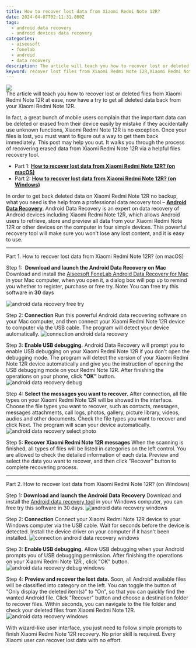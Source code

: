 ```yaml
---
title: How to recover lost data from Xiaomi Redmi Note 12R?
date: 2024-04-07T02:11:31.860Z
tags: 
  - android data recovery
  - android devices data recovery
categories: 
  - aiseesoft
  - fonelab
  - android
  - data recovery
description: The article will teach you how to recover lost or deleted files from Xiaomi Redmi Note 12R at ease, now have a try to get all deleted data back from your Xiaomi Redmi Note 12R.
keyword: recover lost files from Xiaomi Redmi Note 12R,Xiaomi Redmi Note 12R data disappear,retrieve deleted files Xiaomi Redmi Note 12R,undelete data from Xiaomi Redmi Note 12R,save lost data on Xiaomi Redmi Note 12R,Xiaomi Redmi Note 12R data recovery,Xiaomi Redmi Note 12R data deleted itself,does the Xiaomi Redmi Note 12R have a backup for deleted data,how to recover data Xiaomi Redmi Note 12R,how to recover data in Xiaomi Redmi Note 12R,extract data from water damaged phone Xiaomi Redmi Note 12R,how to refind deleted data from Xiaomi Redmi Note 12R
---
```


<img src="https://img0mobiles.techidaily.com/images/best-assets/devices/xiaomi/xiaomi-redmi-note-12r/2.jpg" class="atpl-imgstyle"  />

<div class="atpl-content atpl-for-fonelab-android recover-data">

<div class="atpl-post-description-part-1">
The article will teach you how to recover lost or deleted files from Xiaomi Redmi Note 12R at ease, now have a try to get all deleted data back from your Xiaomi Redmi Note 12R.
</div>
<div class="atpl-post-device-model-description">

</div>




<div class="atpl-post-description-part-2">
<div class="tpl-content-sub-paragraph-normal">
  <p>
    In fact, a great bunch of mobile users complain that the important data can be deleted or erased from their device easily by mistake if they accidentally use unknown functions, Xiaomi Redmi Note 12R is no exception. Once your files is lost, you must want to figure out a way to get them back immediately. This post may help you out. It walks you through the process of recovering erased data from Xiaomi Redmi Note 12R via a helpful files recovery tool.
  </p>
</div>
</div>


<ul>
  <li>Part 1: <strong><a href="#p1">How to recover lost data from Xiaomi Redmi Note 12R? (on macOS)</a></strong></li>
  <li>Part 2: <strong><a href="#p2">How to recover lost data from Xiaomi Redmi Note 12R? (on Windows)</a></strong></li>
</ul>


<div class="atpl-post-description-part-3">
<div class="tpl-content-sub-paragraph-normal">
    <p>
        In order to get back deleted data on Xiaomi Redmi Note 12R no backup, what you need is the help from a professional data recovery tool – <a href="https://tools.techidaily.com/aiseesoft-android-data-recovery/" ><strong>Android Data Recovery</strong></a>. Android Data Recovery is an expert on data recovery of Android devices including Xiaomi Redmi Note 12R, which allows Android users to retrieve, store and preview all data from your Xiaomi Redmi Note 12R or other devices on the computer in four simple devices. This powerful recovery tool will make sure you won’t lose any lost content, and it is easy to use.
    </p>
</div>
</div>


<!-- Part 1 -->
<a id="p1" name="p1" ></a><hr>

<div>
  <span class="atpl-step-part-style">Part 1. How to recover lost data from Xiaomi Redmi Note 12R? (on macOS)</span>
</div>  

<span class="atpl-stepstyle-a"><span>Step 1: </span></span> <strong>Download and launch the Android Data Recovery on Mac</strong>
Download and install the <a href="https://tools.techidaily.com/aiseesoft-android-data-recovery-for-mac/" >Aiseesoft FoneLab Android Data Recovery for Mac</a> in your Mac computer, when you open it, a dialog box will pop up to remind you whether to register, purchase or free try.
Note: You can free try this software in <strong>30</strong> days

<img src="https://tools.techidaily.com/images/apps/aiseesoft/android-data-recovery/mac-free-try.png" class="atpl-imgstyle" alt="android data recovery free try" />

<span class="atpl-stepstyle-a"><span>Step 2: </span></span> <strong>Connection</strong>
Run this powerful Android data recovering software on your Mac computer, and then connect your Xiaomi Redmi Note 12R device to computer via the USB cable. The program will detect your device automatically.
<img src="https://tools.techidaily.com/images/apps/aiseesoft/android-data-recovery/mac-connection-interface.jpg" class="atpl-imgstyle" alt="connection android data recovery" />

<span class="atpl-stepstyle-a"><span>Step 3: </span></span> <strong>Enable USB debugging.</strong>
Android Data Recovery will prompt you to enable USB debugging on your Xiaomi Redmi Note 12R  if you don't open the debugging mode. The program will detect the version of your Xiaomi Redmi Note 12R device automatically and give you the instruction of opening the USB debugging mode on your Redmi Note 12R. After finishing the operations on your phone, click <strong>"OK"</strong> button.
<img src="https://tools.techidaily.com/images/apps/aiseesoft/android-data-recovery/mac-android-usb-debug.jpg"  class="atpl-imgstyle" alt="android data recovery debug" />

<span class="atpl-stepstyle-a"><span>Step 4: </span></span> <strong>Select the messages you want to recover.</strong>
After connection, all file types on your Xiaomi Redmi Note 12R will be showed in the interface. Choose the file types you want to recover, such as contacts, messages, messages attachments, call logs, photos, gallery, picture library, videos, audios and other documents. Check the file types you want to recover and click Next. The program will scan your device automatically.
<img src="https://tools.techidaily.com/images/apps/aiseesoft/android-data-recovery/mac-choose-type-photos.jpg" class="atpl-imgstyle" alt="android data recovery select photo" />

<span class="atpl-stepstyle-a"><span>Step 5: </span></span> <strong>Recover Xiaomi Redmi Note 12R messages</strong>
When the scanning is finished, all types of files will be listed in categories on the left control. You are allowed to check the detailed information of each data. Preview and select the data you want to recover, and then click "Recover" button to complete recovering process.


<a id="p2" name="p2"></a><hr>

<!-- Part 2 -->
<div>
  <span class="atpl-step-part-style">Part 2. How to recover lost data from Xiaomi Redmi Note 12R? (on Windows)</span>
</div>

<span class="atpl-stepstyle-a"><span>Step 1: </span></span> <strong>Download and launch the Android Data Recovery</strong>
Download and install the <a href="https://tools.techidaily.com/aiseesoft-android-data-recovery-for-win/" >Android data recovery tool</a> in your Windows computer, you can free try this software in 30 days.
<img src="https://tools.techidaily.com/images/apps/aiseesoft/android-data-recovery/win-start-interface.png"  class="atpl-imgstyle" alt="android data recovery windows" />

<span class="atpl-stepstyle-a"><span>Step 2: </span></span> <strong>Connection</strong>
Connect your Xiaomi Redmi Note 12R device to your Windows computer via the USB cable. Wait for seconds before the device is detected. Install the device driver on your computer if it hasn't been installed.
<img src="https://tools.techidaily.com/images/apps/aiseesoft/android-data-recovery/win-connection-interface.png" class="atpl-imgstyle" alt="connection android data recovery windows" />

<span class="atpl-stepstyle-a"><span>Step 3: </span></span> <strong>Enable USB debugging.</strong>
Allow USB debugging when your Android prompts you of USB debugging permission. After finishing the operations on your Xiaomi Redmi Note 12R , click "OK" button.
<img src="https://tools.techidaily.com/images/apps/aiseesoft/android-data-recovery/win-android-usb-debug.png" class="atpl-imgstyle" alt="android data recovery debug windows" />

<span class="atpl-stepstyle-a"><span>Step 4: </span></span> <strong>Preview and recover the lost data.</strong>
Soon, all Android available files will be classified into category on the left. You can toggle the button of "Only display the deleted item(s)" to "On", so that you can quickly find the wanted Android file. Click "Recover" button and choose a destination folder to recover files. Within seconds, you can navigate to the file folder and check your deleted files from Xiaomi Redmi Note 12R.
<img src="https://tools.techidaily.com/images/apps/aiseesoft/android-data-recovery/win-recover-photos.png" class="atpl-imgstyle" alt="android data recovery windows" />

<div class="atpl-post-description-part-4">
<div class="tpl-content-sub-paragraph-normal">
  <p>
    With wizard-like user interface, you just need to follow simple prompts to finish Xiaomi Redmi Note 12R recovery. No prior skill is required. Every Xiaomi user can recover lost data with no effort.
  </p>
</div>
</div>


<ins class="adsbygoogle"
     style="display:block"
     data-ad-client="ca-pub-7571918770474297"
     data-ad-slot="8358498916"
     data-ad-format="auto"
     data-full-width-responsive="true"></ins>



</div>
<ins class="adsbygoogle"
    style="display:block"
    data-ad-format="autorelaxed"
    data-ad-client="ca-pub-7571918770474297"
    data-ad-slot="1223367746"></ins>


